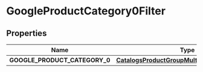 
# GoogleProductCategory0Filter

## Properties
| Name | Type | Description | Notes |
| ------------ | ------------- | ------------- | ------------- |
| **GOOGLE_PRODUCT_CATEGORY_0** | [**CatalogsProductGroupMultipleStringListCriteria**](.md) |  |  |



